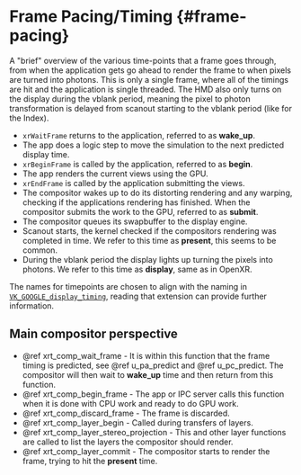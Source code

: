 # Frame Pacing/Timing {#frame-pacing}

<!--
Copyright 2021, Collabora, Ltd. and the Monado contributors
SPDX-License-Identifier: BSL-1.0
-->

A "brief" overview of the various time-points that a frame goes through, from
when the application gets go ahead to render the frame to when pixels are turned
into photons. This is only a single frame, where all of the timings are hit and
the application is single threaded. The HMD also only turns on the display
during the vblank period, meaning the pixel to photon transformation is delayed
from scanout starting to the vblank period (like for the Index).

* `xrWaitFrame` returns to the application, referred to as **wake_up**.
* The app does a logic step to move the simulation to the next predicted
  display time.
* `xrBeginFrame` is called by the application, referred to as **begin**.
* The app renders the current views using the GPU.
* `xrEndFrame` is called by the application submitting the views.
* The compositor wakes up to do its distorting rendering and any warping,
  checking if the applications rendering has finished. When the compositor
  submits the work to the GPU, referred to as **submit**.
* The compositor queues its swapbuffer to the display engine.
* Scanout starts, the kernel checked if the compositors rendering was completed
  in time. We refer to this time as **present**, this seems to be common.
* During the vblank period the display lights up turning the pixels into
  photons. We refer to this time as **display**, same as in OpenXR.

The names for timepoints are chosen to align with the naming in
[`VK_GOOGLE_display_timing`][], reading that extension can provide further
information.

## Main compositor perspective

* @ref xrt_comp_wait_frame - It is within this function that the frame timing is
  predicted, see @ref u_pa_predict and @ref u_pc_predict. The compositor will
  then wait to **wake_up** time and then return from this function.
* @ref xrt_comp_begin_frame - The app or IPC server calls this function when it
  is done with CPU work and ready to do GPU work.
* @ref xrt_comp_discard_frame - The frame is discarded.
* @ref xrt_comp_layer_begin - Called during transfers of layers.
* @ref xrt_comp_layer_stereo_projection - This and other layer functions are
  called to list the layers the compositor should render.
* @ref xrt_comp_layer_commit - The compositor starts to render the frame,
  trying to hit the **present** time.

[`VK_GOOGLE_display_timing`]: https://www.khronos.org/registry/vulkan/specs/1.2-extensions/man/html/VK_GOOGLE_display_timing.html
